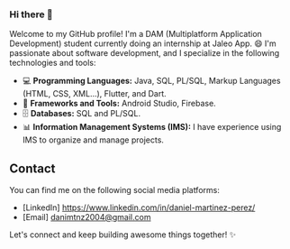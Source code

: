 ### Hi there 👋
Welcome to my GitHub profile! I'm a DAM (Multiplatform Application Development) student currently doing an internship at Jaleo App. 😄 I'm passionate about software development, and I specialize in the following technologies and tools:

- 💻 **Programming Languages:** Java, SQL, PL/SQL, Markup Languages (HTML, CSS, XML...), Flutter, and Dart.
- 🚀 **Frameworks and Tools:** Android Studio, Firebase.
- 🗄️ **Databases:** SQL and PL/SQL.
- 📊 **Information Management Systems (IMS):** I have experience using IMS to organize and manage projects.

## Contact

You can find me on the following social media platforms:

- [LinkedIn] https://www.linkedin.com/in/daniel-martinez-perez/
- [Email] danimtnz2004@gmail.com

Let's connect and keep building awesome things together! ✨
<!--
**danimtnzz/danimtnzz** is a ✨ _special_ ✨ repository because its `README.md` (this file) appears on your GitHub profile.

Here are some ideas to get you started:

- 🔭 I’m currently working on ...
- 🌱 I’m currently learning ...
- 👯 I’m looking to collaborate on ...
- 🤔 I’m looking for help with ...
- 💬 Ask me about ...
- 📫 How to reach me: ...
- 😄 Pronouns: ...
- ⚡ Fun fact: ...
-->
